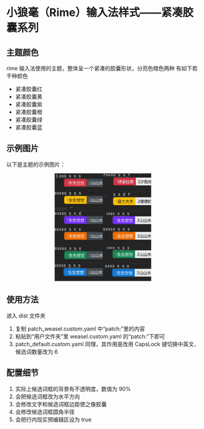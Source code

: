 # 小狼毫（Rime）输入法样式——紧凑胶囊系列

## 主题颜色

rime 输入法使用的主题，整体呈一个紧凑的胶囊形状，分亮色暗色两种
有如下若干种颜色

- 紧凑胶囊红
- 紧凑胶囊黄
- 紧凑胶囊紫
- 紧凑胶囊橙
- 紧凑胶囊绿
- 紧凑胶囊蓝

## 示例图片

以下是主题的示例图片：

<img src="assets/compact-capsule-examples.png" alt="紧凑胶囊" style="max-width: 50%; margin-left: 25%">

## 使用方法

进入 dist 文件夹

1. 复制 patch_weasel.custom.yaml 中“patch:”里的内容
2. 粘贴到“用户文件夹”里 weasel.custom.yaml 的“patch:”下即可
3. patch_default.custom.yaml 同理，其作用是改用 CapsLock 键切换中英文、候选词数量改为 6

## 配置细节

1. 实际上候选词框的背景有不透明度，数值为 90%
2. 会把候选词框改为水平方向
3. 会修改文字和候选词框边距使之像胶囊
4. 会修改候选词框圆角半径
5. 会把行内现实预编辑区设为 true

